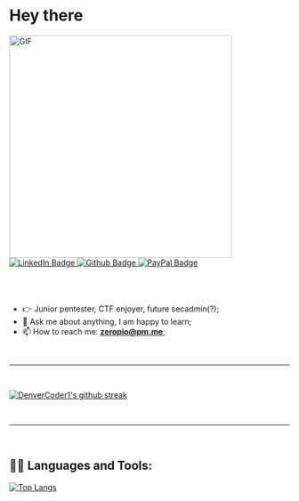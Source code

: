 <h1> Hey there</h1>
<img align="center" alt="GIF" src="./img/icon.png" width="400" height="400" />
<div id="badges">
      <a href="https://www.linkedin.com/in/emilio-s%C3%A1nchez-garc%C3%ADa/">
        <img src="https://img.shields.io/badge/LinkedIn-blue?style=for-the-badge&logo=linkedin&logoColor=white"
          alt="LinkedIn Badge" />
      </a>
      <a href="https://github.com/zeropio">
        <img src="https://img.shields.io/badge/Github-black?style=for-the-badge&logo=github&logoColor=white"
          alt="Github Badge" />
      </a>
      <a href="https://paypal.me/emiliosang">
        <img src="https://img.shields.io/badge/PayPal-blue?style=for-the-badge&logo=paypal&logoColor=white"
          alt="PayPal Badge" />
      </a>
    </div>
<br />
<br />
<br />
  
- 👉 Junior pentester, CTF enjoyer, future secadmin(?);<br />
- 💬 Ask me about anything, I am happy to learn;<br />
- 📫 How to reach me: **<a href="mailto: zeropio@pm.me">zeropio@pm.me</a>**;

<br>
<hr />
<br>

[![DenverCoder1's github streak](https://github-readme-streak-stats.herokuapp.com/?user=zeropio&theme=blue-green)](https://github.com/DenverCoder1/github-readme-streak-stats)

<br>
<hr />
<br>

<h2>👨‍💻 Languages and Tools:</h2>

[![Top Langs](https://github-readme-stats.vercel.app/api/top-langs/?username=zeropio&layout=compacto&theme=blue-green)](https://github.com/anuraghazra/github-readme-stats)

